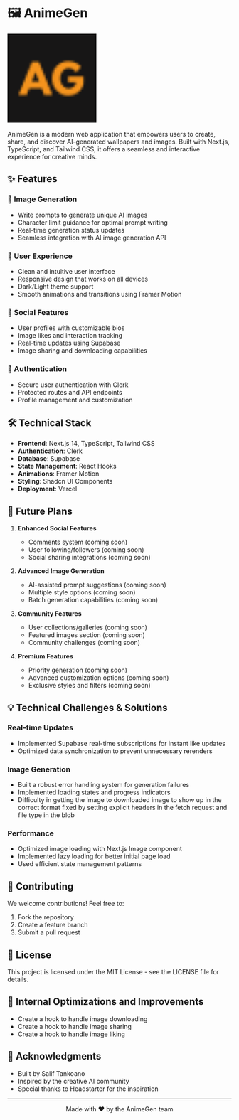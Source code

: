 # 🖼️ AnimeGen

<p align="left">
  <img src="https://raw.githubusercontent.com/saliftankoano/AnimeGen/refs/heads/main/public/AG.png" alt="AnimeGen Logo" width="200" />
</p>

AnimeGen is a modern web application that empowers users to create, share, and discover AI-generated wallpapers and images. Built with Next.js, TypeScript, and Tailwind CSS, it offers a seamless and interactive experience for creative minds.

## ✨ Features

### 🎨 Image Generation

- Write prompts to generate unique AI images
- Character limit guidance for optimal prompt writing
- Real-time generation status updates
- Seamless integration with AI image generation API

### 👥 User Experience

- Clean and intuitive user interface
- Responsive design that works on all devices
- Dark/Light theme support
- Smooth animations and transitions using Framer Motion

### 🌟 Social Features

- User profiles with customizable bios
- Image likes and interaction tracking
- Real-time updates using Supabase
- Image sharing and downloading capabilities

### 🔐 Authentication

- Secure user authentication with Clerk
- Protected routes and API endpoints
- Profile management and customization

## 🛠️ Technical Stack

- **Frontend**: Next.js 14, TypeScript, Tailwind CSS
- **Authentication**: Clerk
- **Database**: Supabase
- **State Management**: React Hooks
- **Animations**: Framer Motion
- **Styling**: Shadcn UI Components
- **Deployment**: Vercel

## 🚀 Future Plans

1. **Enhanced Social Features**

   - Comments system (coming soon)
   - User following/followers (coming soon)
   - Social sharing integrations (coming soon)

2. **Advanced Image Generation**

   - AI-assisted prompt suggestions (coming soon)
   - Multiple style options (coming soon)
   - Batch generation capabilities (coming soon)

3. **Community Features**

   - User collections/galleries (coming soon)
   - Featured images section (coming soon)
   - Community challenges (coming soon)

4. **Premium Features**
   - Priority generation (coming soon)
   - Advanced customization options (coming soon)
   - Exclusive styles and filters (coming soon)

## 💡 Technical Challenges & Solutions

### Real-time Updates

- Implemented Supabase real-time subscriptions for instant like updates
- Optimized data synchronization to prevent unnecessary rerenders

### Image Generation

- Built a robust error handling system for generation failures
- Implemented loading states and progress indicators
- Difficulty in getting the image to downloaded image to show up in the correct format fixed by setting explicit headers in the fetch request and file type in the blob

### Performance

- Optimized image loading with Next.js Image component
- Implemented lazy loading for better initial page load
- Used efficient state management patterns

## 🤝 Contributing

We welcome contributions! Feel free to:

1. Fork the repository
2. Create a feature branch
3. Submit a pull request

## 📝 License

This project is licensed under the MIT License - see the LICENSE file for details.

## 🤝 Internal Optimizations and Improvements

- Create a hook to handle image downloading
- Create a hook to handle image sharing
- Create a hook to handle image liking

## 🙏 Acknowledgments

- Built by Salif Tankoano
- Inspired by the creative AI community
- Special thanks to Headstarter for the inspiration

---

<p align="center">Made with ❤️ by the AnimeGen team</p>
